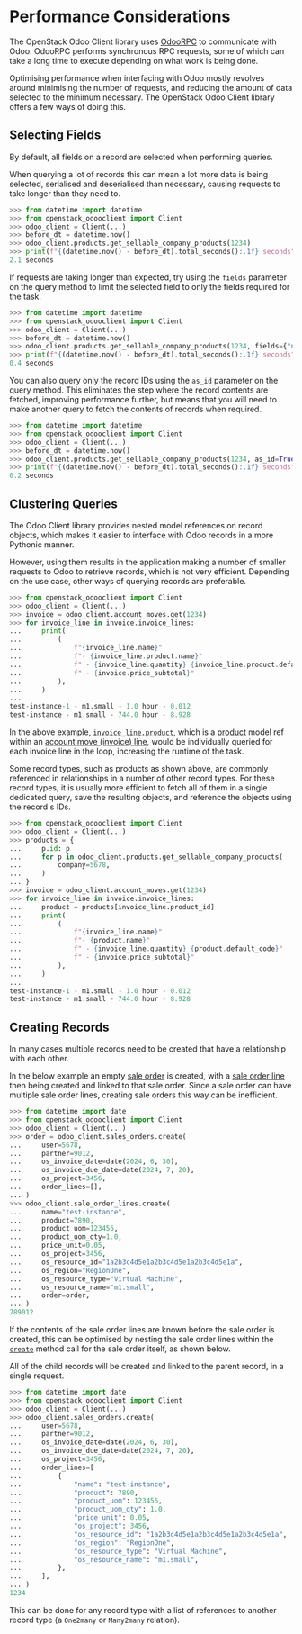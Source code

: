 # Performance Considerations

The OpenStack Odoo Client library uses [OdooRPC](https://pythonhosted.org/OdooRPC)
to communicate with Odoo. OdooRPC performs synchronous RPC requests, some of which
can take a long time to execute depending on what work is being done.

Optimising performance when interfacing with Odoo mostly revolves around minimising
the number of requests, and reducing the amount of data selected to the minimum
necessary. The OpenStack Odoo Client library offers a few ways of doing this.

## Selecting Fields

By default, all fields on a record are selected when performing queries.

When querying a lot of records this can mean a lot more data is being selected,
serialised and deserialised than necessary, causing requests to take longer
than they need to.

```python
>>> from datetime import datetime
>>> from openstack_odooclient import Client
>>> odoo_client = Client(...)
>>> before_dt = datetime.now()
>>> odoo_client.products.get_sellable_company_products(1234)
>>> print(f"{(datetime.now() - before_dt).total_seconds():.1f} seconds")
2.1 seconds
```

If requests are taking longer than expected, try using the `fields` parameter on the
query method to limit the selected field to only the fields required for the task.

```python
>>> from datetime import datetime
>>> from openstack_odooclient import Client
>>> odoo_client = Client(...)
>>> before_dt = datetime.now()
>>> odoo_client.products.get_sellable_company_products(1234, fields={"name", "default_code"})
>>> print(f"{(datetime.now() - before_dt).total_seconds():.1f} seconds")
0.4 seconds
```

You can also query only the record IDs using the `as_id` parameter on
the query method. This eliminates the step where the record contents are fetched,
improving performance further, but means that you will need to make another query
to fetch the contents of records when required.

```python
>>> from datetime import datetime
>>> from openstack_odooclient import Client
>>> odoo_client = Client(...)
>>> before_dt = datetime.now()
>>> odoo_client.products.get_sellable_company_products(1234, as_id=True)
>>> print(f"{(datetime.now() - before_dt).total_seconds():.1f} seconds")
0.2 seconds
```

## Clustering Queries

The Odoo Client library provides nested model references on record objects,
which makes it easier to interface with Odoo records in a more Pythonic manner.

However, using them results in the application making a number of smaller
requests to Odoo to retrieve records, which is not very efficient.
Depending on the use case, other ways of querying records are preferable.

```python
>>> from openstack_odooclient import Client
>>> odoo_client = Client(...)
>>> invoice = odoo_client.account_moves.get(1234)
>>> for invoice_line in invoice.invoice_lines:
...     print(
...         (
...             f"{invoice_line.name}"
...             f"- {invoice_line.product.name}"
...             f" - {invoice_line.quantity} {invoice_line.product.default_code}"
...             f" - {invoice.price_subtotal}"
...         ),
...     )
...
test-instance-1 - m1.small - 1.0 hour - 0.012
test-instance - m1.small - 744.0 hour - 8.928
```

In the above example, [`invoice_line.product`](managers/account-move-line.md#product),
which is a [product](managers/product.md) model ref within an
[account move (invoice) line](managers/account-move-line.md), would be
individually queried for each invoice line in the loop, increasing the runtime
of the task.

Some record types, such as products as shown above, are commonly referenced in
relationships in a number of other record types. For these record types,
it is usually more efficient to fetch all of them in a single dedicated query,
save the resulting objects, and reference the objects using the record's IDs.

```python
>>> from openstack_odooclient import Client
>>> odoo_client = Client(...)
>>> products = {
...     p.id: p
...     for p in odoo_client.products.get_sellable_company_products(
...         company=5678,
...     )
... }
>>> invoice = odoo_client.account_moves.get(1234)
>>> for invoice_line in invoice.invoice_lines:
...     product = products[invoice_line.product_id]
...     print(
...         (
...             f"{invoice_line.name}"
...             f"- {product.name}"
...             f" - {invoice_line.quantity} {product.default_code}"
...             f" - {invoice.price_subtotal}"
...         ),
...     )
...
test-instance-1 - m1.small - 1.0 hour - 0.012
test-instance - m1.small - 744.0 hour - 8.928
```

## Creating Records

In many cases multiple records need to be created that have a relationship
with each other.

In the below example an empty [sale order](managers/sale-order.md) is created,
with a [sale order line](managers/sale-order-line.md) then being created and
linked to that sale order. Since a sale order can have multiple sale order
lines, creating sale orders this way can be inefficient.

```python
>>> from datetime import date
>>> from openstack_odooclient import Client
>>> odoo_client = Client(...)
>>> order = odoo_client.sales_orders.create(
...     user=5678,
...     partner=9012,
...     os_invoice_date=date(2024, 6, 30),
...     os_invoice_due_date=date(2024, 7, 20),
...     os_project=3456,
...     order_lines=[],
... )
>>> odoo_client.sale_order_lines.create(
...     name="test-instance",
...     product=7890,
...     product_uom=123456,
...     product_uom_qty=1.0,
...     price_unit=0.05,
...     os_project=3456,
...     os_resource_id="1a2b3c4d5e1a2b3c4d5e1a2b3c4d5e1a",
...     os_region="RegionOne",
...     os_resource_type="Virtual Machine",
...     os_resource_name="m1.small",
...     order=order,
... )
789012
```

If the contents of the sale order lines are known before the sale order is
created, this can be optimised by nesting the sale order lines within the
[`create`](managers/index.md#create) method call for the sale order itself,
as shown below.

All of the child records will be created and linked to the parent record,
in a single request.

```python
>>> from datetime import date
>>> from openstack_odooclient import Client
>>> odoo_client = Client(...)
>>> odoo_client.sales_orders.create(
...     user=5678,
...     partner=9012,
...     os_invoice_date=date(2024, 6, 30),
...     os_invoice_due_date=date(2024, 7, 20),
...     os_project=3456,
...     order_lines=[
...         {
...             "name": "test-instance",
...             "product": 7890,
...             "product_uom": 123456,
...             "product_uom_qty": 1.0,
...             "price_unit": 0.05,
...             "os_project": 3456,
...             "os_resource_id": "1a2b3c4d5e1a2b3c4d5e1a2b3c4d5e1a",
...             "os_region": "RegionOne",
...             "os_resource_type": "Virtual Machine",
...             "os_resource_name": "m1.small",
...         },
...     ],
... )
1234
```

This can be done for any record type with a list of references
to another record type (a `One2many` or `Many2many` relation).
